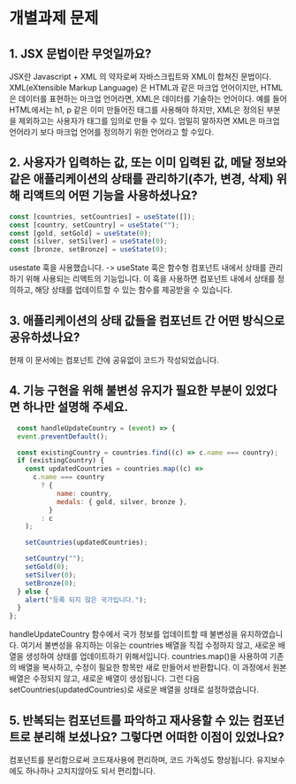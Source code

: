 # 개별과제 문제
## 1. **JSX 문법**이란 무엇일까요?
JSX란 Javascript + XML 의 약자로써 자바스크립트와 XML이 합쳐진 문법이다.
XML(eXtensible Markup Language) 은 HTML과 같은 마크업 언어이지만, HTML은 데이터를 표현하는 마크업 언어라면, XML은 데이터를 기술하는 언어이다.
예를 들어 HTML에서는 h1, p 같은 이미 만들어진 태그를 사용해야 하지만, XML은 정의된 부분을 제외하고는 사용자가 태그를 임의로 만들 수 있다.
엄밀히 말하자면 XML은 마크업 언어라기 보다 마크업 언어를 정의하기 위한 언어라고 할 수있다.

## 2. 사용자가 입력하는 값, 또는 이미 입력된 값, 메달 정보와 같은 **애플리케이션의 상태를 관리하기(추가, 변경, 삭제) 위해 리액트의 어떤 기능을 사용하셨나요**?
```javascript
const [countries, setCountries] = useState([]);
const [country, setCountry] = useState("");
const [gold, setGold] = useState(0);
const [silver, setSilver] = useState(0);
const [bronze, setBronze] = useState(0);
```
usestate 훅을 사용했습니다. 
-> useState 훅은 함수형 컴포넌트 내에서 상태를 관리하기 위해 사용되는 리액트의 기능입니다. 이 훅을 사용하면 컴포넌트 내에서 상태를 정의하고, 해당 상태를 업데이트할 수 있는 함수를 제공받을 수 있습니다.

## 3. 애플리케이션의 **상태 값들을 컴포넌트 간 어떤 방식으로 공유하셨나요**?
현재 이 문서에는 컴포넌트 간에 공유없이 코드가 작성되었습니다.

## 4. 기능 구현을 위해 **불변성 유지가** 필요한 부분이 있었다면 하나만 설명해 주세요.
```javascript
  const handleUpdateCountry = (event) => {
  event.preventDefault();

  const existingCountry = countries.find((c) => c.name === country);
  if (existingCountry) {
    const updatedCountries = countries.map((c) =>
      c.name === country
        ? {
            name: country,
            medals: { gold, silver, bronze },
          }
        : c
    );

    setCountries(updatedCountries);

    setCountry("");
    setGold(0);
    setSilver(0);
    setBronze(0);
  } else {
    alert("등록 되지 않은 국가입니다.");
  }
};
```
handleUpdateCountry 함수에서 국가 정보를 업데이트할 때 불변성을 유지하였습니다. 
여기서 불변성을 유지하는 이유는 countries 배열을 직접 수정하지 않고, 새로운 배열을 생성하여 상태를 업데이트하기 위해서입니다.
countries.map()을 사용하여 기존의 배열을 복사하고, 수정이 필요한 항목만 새로 만들어서 반환합니다. 이 과정에서 원본 배열은 수정되지 않고, 새로운 배열이 생성됩니다.
그런 다음 setCountries(updatedCountries)로 새로운 배열을 상태로 설정하였습니다.

## 5. 반복되는 컴포넌트를 파악하고 재사용할 수 있는 **컴포넌트로 분리해 보셨나요?** 그렇다면 **어떠한 이점이 있었나요?**
컴포넌트를 분리함으로써 코드재사용에 편리하며, 코드 가독성도 향상됩니다.
유지보수에도 하나하나 고치지않아도 되서 편리합니다.

